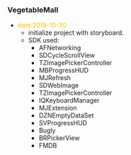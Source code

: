 ### VegetableMall
* <font color=#FF8C00}>date:2018-10-30</font>
  * initialize project with storyboard.
  * SDK used:
     * AFNetworking
     * SDCycleScrollView
     * TZImagePickerController
     * MBProgressHUD
     * MJRefresh
     * SDWebImage
     * TZImagePickerController
     * IQKeyboardManager
     * MJExtension
     * DZNEmptyDataSet
     * SVProgressHUD
     * Bugly
     * BRPickerView
     * FMDB 